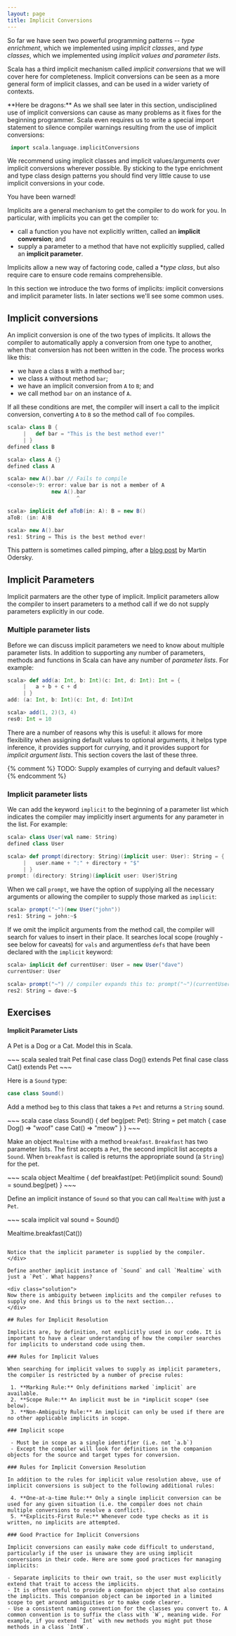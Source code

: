 ```yaml
---
layout: page
title: Implicit Conversions
---
```


So far we have seen two powerful programming patterns -- *type enrichment*, which we implemented using *implicit classes*, and *type classes*, which we implemented using *implicit values and parameter lists*.

Scala has a third implicit mechanism called *implicit conversions* that we will cover here for completeness. Implicit conversions can be seen as a more general form of implicit classes, and can be used in a wider variety of contexts.

<div class="alert alert-warning">
**Here be dragons:** As we shall see later in this section, undisciplined use of implicit conversions can cause as many problems as it fixes for the beginning programmer. Scala even requires us to write a special import statement to silence compiler warnings resulting from the use of implicit conversions:

~~~ scala
 import scala.language.implicitConversions
~~~

We recommend using implicit classes and implicit values/arguments over implicit conversions wherever possible. By sticking to the type enrichment and type class design patterns you should find very little cause to use implicit conversions in your code.

You have been warned!
</div>



Implicits are a general mechanism to get the compiler to do work for you. In particular, with implicits you can get the compiler to:

* call a function you have not explicitly written, called an **implicit conversion**; and
* supply a parameter to a method that have not explicitly supplied, called an **implicit parameter**.

Implicits allow a new way of factoring code, called a **type class*, but also require care to ensure code remains comprehensible.

In this section we introduce the two forms of implicits: implicit conversions and implicit parameter lists. In later sections we'll see some common uses.


## Implicit conversions

An implicit conversion is one of the two types of implicits. It allows the compiler to automatically apply a conversion from one type to another, when that conversion has not been written in the code. The process works like this:

* we have a class `B` with a method `bar`;
* we class `A` without method `bar`;
* we have an implicit conversion from `A` to `B`; and
* we call method `bar` on an instance of `A`.

If all these conditions are met, the compiler will insert a call to the implicit conversion, converting `A` to `B` so the method call of `foo` compiles.

~~~ scala
scala> class B {
     |   def bar = "This is the best method ever!"
     | }
defined class B

scala> class A {}
defined class A

scala> new A().bar // Fails to compile
<console>:9: error: value bar is not a member of A
              new A().bar
                      ^

scala> implicit def aToB(in: A): B = new B()
aToB: (in: A)B

scala> new A().bar
res1: String = This is the best method ever!
~~~

This pattern is sometimes called pimping, after a [blog post](http://www.artima.com/weblogs/viewpost.jsp?thread=179766) by Martin Odersky.

## Implicit Parameters

Implicit parmaters are the other type of implicit. Implicit parameters allow the compiler to insert parameters to a method call if we do not supply parameters explicitly in our code.

### Multiple parameter lists

Before we can discuss implicit parameters we need to know about multiple parameter lists. In addition to supporting any number of parameters, methods and functions in Scala can have any number of *parameter lists*. For example:

~~~ scala
scala> def add(a: Int, b: Int)(c: Int, d: Int): Int = {
     |   a + b + c + d
     | }
add: (a: Int, b: Int)(c: Int, d: Int)Int

scala> add(1, 2)(3, 4)
res0: Int = 10
~~~

There are a number of reasons why this is useful: it allows for more flexibility when assigning default values to optional arguments, it helps type inference, it provides support for *currying*, and it provides support for *implicit argument lists*. This section covers the last of these three.

{% comment %}
TODO: Supply examples of currying and default values?
{% endcomment %}

### Implicit parameter lists

We can add the keyword `implicit` to the beginning of a parameter list which indicates the compiler may implicitly insert arguments for any parameter in the list. For example:

~~~ scala
scala> class User(val name: String)
defined class User

scala> def prompt(directory: String)(implicit user: User): String = {
     |   user.name + ":" + directory + "$"
     | }
prompt: (directory: String)(implicit user: User)String
~~~

When we call `prompt`, we have the option of supplying all the necessary arguments or allowing the compiler to supply those marked as `implicit`:

~~~ scala
scala> prompt("~")(new User("john"))
res1: String = john:~$
~~~

If we omit the implicit arguments from the method call, the compiler will search for values to insert in their place. It searches local scope (roughly - see below for caveats) for `vals` and argumentless `defs` that have been declared with the `implicit` keyword:

~~~ scala
scala> implicit def currentUser: User = new User("dave")
currentUser: User

scala> prompt("~") // compiler expands this to: prompt("~")(currentUser)
res2: String = dave:~$
~~~

## Exercises

#### Implicit Parameter Lists

A Pet is a Dog or a Cat. Model this in Scala.

<div class="solution">
~~~ scala
sealed trait Pet
final case class Dog() extends Pet
final case class Cat() extends Pet
~~~
</div>

Here is a `Sound` type:

~~~ scala
case class Sound()
~~~

Add a method `beg` to this class that takes a `Pet` and returns a `String` sound.

<div class="solution">
~~~ scala
case class Sound() {
  def beg(pet: Pet): String =
    pet match {
      case Dog() => "woof"
      case Cat() => "meow"
    }
}
~~~
</div>

Make an object `Mealtime` with a method `breakfast`. `Breakfast` has two parameter lists. The first accepts a `Pet`, the second implicit list accepts a `Sound`. When `breakfast` is called is returns the appropriate sound (a `String`) for the pet.

<div class="solution">
~~~ scala
object Mealtime {
  def breakfast(pet: Pet)(implicit sound: Sound) =
      sound.beg(pet)
}
~~~
</div>

Define an implicit instance of `Sound` so that you can call `Mealtime` with just a `Pet`.

<div class="solution">
~~~ scala
implicit val sound = Sound()

Mealtime.breakfast(Cat())
~~~

Notice that the implicit parameter is supplied by the compiler.
</div>

Define another implicit instance of `Sound` and call `Mealtime` with just a `Pet`. What happens?

<div class="solution">
Now there is ambiguity between implicits and the compiler refuses to supply one. And this brings us to the next section...
</div>

## Rules for Implicit Resolution

Implicits are, by definition, not explicitly used in our code. It is important to have a clear understanding of how the compiler searches for implicits to understand code using them.

### Rules for Implicit Values

When searching for implicit values to supply as implicit parameters, the compiler is restricted by a number of precise rules:

 1. **Marking Rule:** Only definitions marked `implicit` are available.
 2. **Scope Rule:** An implicit must be in *implicit scope* (see below).
 3. **Non-Ambiguity Rule:** An implicit can only be used if there are no other applicable implicits in scope.

### Implicit scope

 - Must be in scope as a single identifier (i.e. not `a.b`)
 - Except the compiler will look for definitions in the companion objects for the source and target types for conversion.

### Rules for Implicit Conversion Resolution

In addition to the rules for implicit value resolution above, use of implicit conversions is subject to the following additional rules:

 4. **One-at-a-time Rule:** Only a single implicit conversion can be used for any given situation (i.e. the compiler does not chain multiple conversions to resolve a conflict).
 5. **Explicits-First Rule:** Whenever code type checks as it is written, no implicits are attempted.

### Good Practice for Implicit Conversions

Implicit conversions can easily make code difficult to understand, particularly if the user is unaware they are using implicit conversions in their code. Here are some good practices for managing implicits:

- Separate implicits to their own trait, so the user must explicitly extend that trait to access the implicits.
- It is often useful to provide a companion object that also contains the implicits. This companion object can be imported in a limited scope to get around ambiguities or to make code clearer.
- Use a consistent naming convention for the classes you convert to. A common convention is to suffix the class with `W`, meaning wide. For example, if you extend `Int` with new methods you might put those methods in a class `IntW`.

